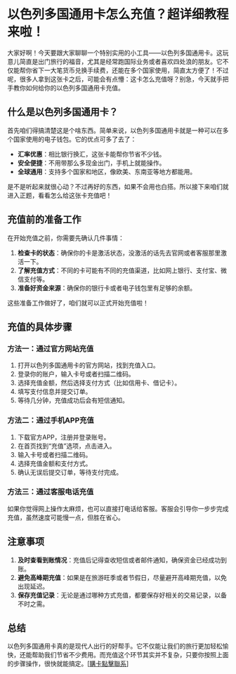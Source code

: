 # 以色列多国通用卡怎么充值？超详细教程来啦！

大家好啊！今天要跟大家聊聊一个特别实用的小工具——以色列多国通用卡。这玩意儿简直是出门旅行的福音，尤其是经常跑国际业务或者喜欢四处浪的朋友。它不仅能帮你省下一大笔货币兑换手续费，还能在多个国家使用，简直太方便了！不过呢，很多人拿到这张卡之后，可能会有点懵：这卡怎么充值呀？别急，今天就手把手教你如何给你的以色列多国通用卡充值。

## 什么是以色列多国通用卡？

首先咱们得搞清楚这是个啥东西。简单来说，以色列多国通用卡就是一种可以在多个国家使用的电子钱包。它的优点可多了去了：

- **汇率优惠**：相比银行换汇，这张卡能帮你节省不少钱。
- **安全便捷**：不用带那么多现金出门，手机上就能操作。
- **全球通用**：支持多个国家和地区，像欧美、东南亚等地方都能用。

是不是听起来就很心动？不过再好的东西，如果不会用也白搭。所以接下来咱们就进入正题，看看怎么给这张卡充值吧！

## 充值前的准备工作

在开始充值之前，你需要先确认几件事情：

1. **检查卡的状态**：确保你的卡是激活状态，没激活的话先去官网或者客服那里激活一下。
2. **了解充值方式**：不同的卡可能有不同的充值渠道，比如网上银行、支付宝、微信支付等。
3. **准备好资金来源**：确保你的银行卡或者电子钱包里有足够的余额。

这些准备工作做好了，咱们就可以正式开始充值啦！

## 充值的具体步骤

### 方法一：通过官方网站充值

1. 打开以色列多国通用卡的官方网站，找到充值入口。
2. 登录你的账户，输入卡号或者扫描二维码。
3. 选择充值金额，然后选择支付方式（比如信用卡、借记卡）。
4. 填写支付信息并提交订单。
5. 等待几分钟，充值成功后会有短信通知。

### 方法二：通过手机APP充值

1. 下载官方APP，注册并登录账号。
2. 在首页找到“充值”选项，点击进入。
3. 输入卡号或者扫描二维码。
4. 选择充值金额和支付方式。
5. 确认无误后提交订单，等待支付完成。

### 方法三：通过客服电话充值

如果你觉得网上操作太麻烦，也可以直接打电话给客服。客服会引导你一步步完成充值，虽然速度可能慢一点，但胜在省心。

## 注意事项

1. **及时查看到账情况**：充值后记得查收短信或者邮件通知，确保资金已经成功到账。
2. **避免高峰期充值**：如果是在旅游旺季或者节假日，尽量避开高峰期充值，以免出现延迟。
3. **保存充值记录**：无论是通过哪种方式充值，都要保存好相关的交易记录，以备不时之需。

## 总结

以色列多国通用卡真的是现代人出行的好帮手。它不仅能让我们的旅行更加轻松愉快，还能帮助我们节省不少费用。而充值这个环节其实并不复杂，只要你按照上面的步骤操作，很快就能搞定。[[購卡點擊聯系](https://t.me/s/esim1088)]